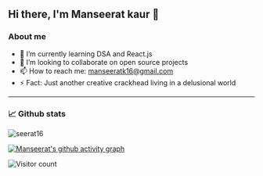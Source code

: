 ## **Hi there, I'm Manseerat kaur** 👋

<h3>About me</h3>

- 🌱 I’m currently learning DSA and React.js
-  👯 I’m looking to collaborate on open source projects
- 📫 How to reach me: manseeratk16@gmail.com
- ⚡ Fact: Just another creative crackhead living in a delusional world
<hr>

<h3>📈 Github stats</h3>
<img src="https://github-readme-stats.vercel.app/api?username=seerat16&show_icons=true&theme=tokyonight" alt="seerat16" /><br>

[![Manseerat's github activity graph](https://activity-graph.herokuapp.com/graph?username=seerat16&theme=rogue)](https://github.com/seerat16/github-readme-activity-graph)


![Visitor count](https://visitor-badge.glitch.me/badge?page_id=serrat16.serrat16)
